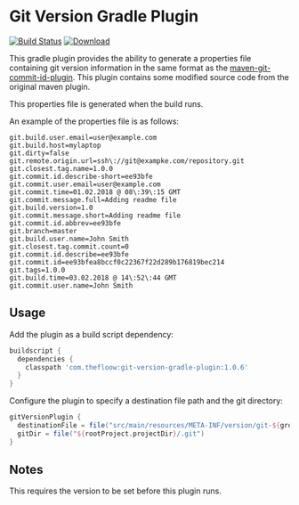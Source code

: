 # Git Version Gradle Plugin
[![Build Status](https://travis-ci.org/the-floow/Git-Version-Gradle-Plugin.svg?branch=master)](https://travis-ci.org/the-floow/Git-Version-Gradle-Plugin)
[ ![Download](https://api.bintray.com/packages/the-floow/gradle-plugins/com.thefloow%3Agit-version-gradle-plugin/images/download.svg) ](https://bintray.com/the-floow/gradle-plugins/com.thefloow%3Agit-version-gradle-plugin/_latestVersion)

This gradle plugin provides the ability to generate a properties file containing git version information in 
the same format as the [maven-git-commit-id-plugin](https://github.com/ktoso/maven-git-commit-id-plugin). This plugin contains some modified source code from the original maven plugin.

This properties file is generated when the build runs.

An example of the properties file is as follows:

    git.build.user.email=user@example.com
    git.build.host=mylaptop
    git.dirty=false
    git.remote.origin.url=ssh\://git@exampke.com/repository.git
    git.closest.tag.name=1.0.0
    git.commit.id.describe-short=ee93bfe
    git.commit.user.email=user@example.com
    git.commit.time=01.02.2018 @ 08\:39\:15 GMT
    git.commit.message.full=Adding readme file
    git.build.version=1.0
    git.commit.message.short=Adding readme file
    git.commit.id.abbrev=ee93bfe
    git.branch=master
    git.build.user.name=John Smith
    git.closest.tag.commit.count=0
    git.commit.id.describe=ee93bfe
    git.commit.id=ee93bfea8bccf0c22367f22d289b176819bec214
    git.tags=1.0.0
    git.build.time=03.02.2018 @ 14\:52\:44 GMT
    git.commit.user.name=John Smith

## Usage
Add the plugin as a build script dependency:
```groovy
buildscript {
  dependencies {
    classpath 'com.thefloow:git-version-gradle-plugin:1.0.6'
  }
}
```

Configure the plugin to specify a destination file path and the git directory:
```groovy
gitVersionPlugin {
  destinationFile = file("src/main/resources/META-INF/version/git-${group}_${project.name}.properties")
  gitDir = file("${rootProject.projectDir}/.git")
}
```

## Notes
This requires the version to be set before this plugin runs.
